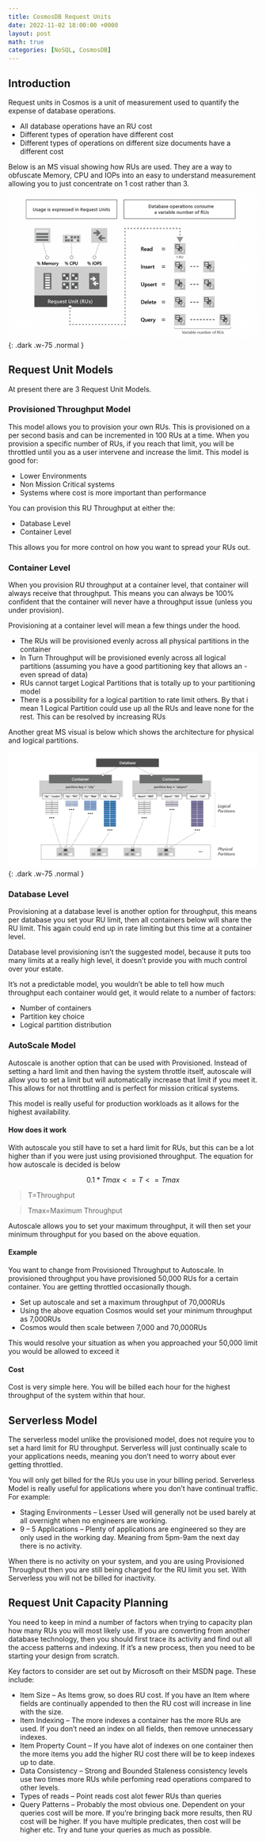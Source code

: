 ```yaml
---
title: CosmosDB Request Units
date: 2022-11-02 18:00:00 +0000
layout: post
math: true
categories: [NoSQL, CosmosDB]
---
```

## Introduction

Request units in Cosmos is a unit of measurement used to quantify the expense of database operations.

- All database operations have an RU cost
- Different types of operation have different cost
- Different types of operations on different size documents have a different cost

Below is an MS visual showing how RUs are used. They are a way to obfuscate Memory, CPU and IOPs into an easy to understand measurement allowing you to just concentrate on 1 cost rather than 3.

![RequestUnits](/assets/images/CosmosRequestUnits.png){: .dark .w-75 .normal }

## Request Unit Models
At present there are 3 Request Unit Models.

### Provisioned Throughput Model
This model allows you to provision your own RUs. This is provisioned on a per second basis and can be incremented in 100 RUs at a time. When you provision a specific number of RUs, if you reach that limit, you will be throttled until you as a user intervene and increase the limit. This model is good for:

- Lower Environments
- Non Mission Critical systems
- Systems where cost is more important than performance

You can provision this RU Throughput at either the:

- Database Level
- Container Level

This allows you for more control on how you want to spread your RUs out.

### Container Level
When you provision RU throughput at a container level, that container will always receive that throughput. This means you can always be 100% confident that the container will never have a throughput issue (unless you under provision).

Provisioning at a container level will mean a few things under the hood.

- The RUs will be provisioned evenly across all physical partitions in the container
- In Turn Throughput will be provisioned evenly across all logical partitions (assuming you have a good partitioning key that allows an - even spread of data)
- RUs cannot target Logical Partitions that is totally up to your partitioning model
- There is a possibility for a logical partition to rate limit others. By that i mean 1 Logical Partition could use up all the RUs and leave none for the rest. This can be resolved by increasing RUs

Another great MS visual is below which shows the architecture for physical and logical partitions.

![RequestUnits1](/assets/images/CosmosRequestUnits1.png){: .dark .w-75 .normal }

### Database Level
Provisioning at a database level is another option for throughput, this means per database you set your RU limit, then all containers below will share the RU limit. This again could end up in rate limiting but this time at a container level.

Database level provisioning isn’t the suggested model, because it puts too many limits at a really high level, it doesn’t provide you with much control over your estate.

It’s not a predictable model, you wouldn’t be able to tell how much throughput each container would get, it would relate to a number of factors:

- Number of containers
- Partition key choice
- Logical partition distribution

### AutoScale Model
Autoscale is another option that can be used with Provisioned. Instead of setting a hard limit and then having the system throttle itself, autoscale will allow you to set a limit but will automatically increase that limit if you meet it. This allows for not throttling and is perfect for mission critical systems.

This model is really useful for production workloads as it allows for the highest availability.

#### How does it work
With autoscale you still have to set a hard limit for RUs, but this can be a lot higher than if you were just using provisioned throughput. The equation for how autoscale is decided is below

$$ 0.1*Tmax <= T <= Tmax  $$

> T=Throughput

> Tmax=Maximum Throughput

Autoscale allows you to set your maximum throughput, it will then set your minimum throughput for you based on the above equation.

#### Example
You want to change from Provisioned Throughput to Autoscale. In provisioned throughput you have provisioned 50,000 RUs for a certain container. You are getting throttled occasionally though.

- Set up autoscale and set a maximum throughput of 70,000RUs
- Using the above equation Cosmos would set your minimum throughput as 7,000RUs
- Cosmos would then scale between 7,000 and 70,000RUs

This would resolve your situation as when you approached your 50,000 limit you would be allowed to exceed it

#### Cost
Cost is very simple here. You will be billed each hour for the highest throughput of the system within that hour.

## Serverless Model
The serverless model unlike the provisioned model, does not require you to set a hard limit for RU throughput. Serverless will just continually scale to your applications needs, meaning you don’t need to worry about ever getting throttled.

You will only get billed for the RUs you use in your billing period. Serverless Model is really useful for applications where you don’t have continual traffic. For example:

- Staging Environments – Lesser Used will generally not be used barely at all overnight when no engineers are working.
- 9 – 5 Applications – Plenty of applications are engineered so they are only used in the working day. Meaning from 5pm-9am the next day there is no activity.

When there is no activity on your system, and you are using Provisioned Throughput then you are still being charged for the RU limit you set. With Serverless you will not be billed for inactivity.

## Request Unit Capacity Planning
You need to keep in mind a number of factors when trying to capacity plan how many RUs you will most likely use. If you are converting from another database technology, then you should first trace its activity and find out all the access patterns and indexing. If it’s a new process, then you need to be starting your design from scratch.

Key factors to consider are set out by Microsoft on their MSDN page. These include:

- Item Size – As Items grow, so does RU cost. If you have an Item where fields are continually appended to then the RU cost will increase in line with the size.
- Item Indexing – The more indexes a container has the more RUs are used. If you don’t need an index on all fields, then remove unnecessary indexes.
- Item Property Count – If you have alot of indexes on one container then the more items you add the higher RU cost there will be to keep indexes up to date.
- Data Consistency – Strong and Bounded Staleness consistency levels use two times more RUs while perfoming read operations compared to other levels.
- Types of reads – Point reads cost alot fewer RUs than queries
- Query Patterns – Probably the most obvious one. Dependent on your queries cost will be more. If you’re bringing back more results, then RU cost will be higher. If you have multiple predicates, then cost will be higher etc. Try and tune your queries as much as possible.